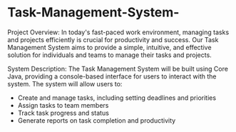 # Task-Management-System-

Project Overview:
In today's fast-paced work environment, managing tasks and projects efficiently is crucial for productivity and success. Our Task Management System aims to provide a simple, intuitive, and effective solution for individuals and teams to manage their tasks and projects.

System Description:
The Task Management System will be built using Core Java, providing a console-based interface for users to interact with the system. The system will allow users to:

- Create and manage tasks, including setting deadlines and priorities
- Assign tasks to team members
- Track task progress and status
- Generate reports on task completion and productivity
